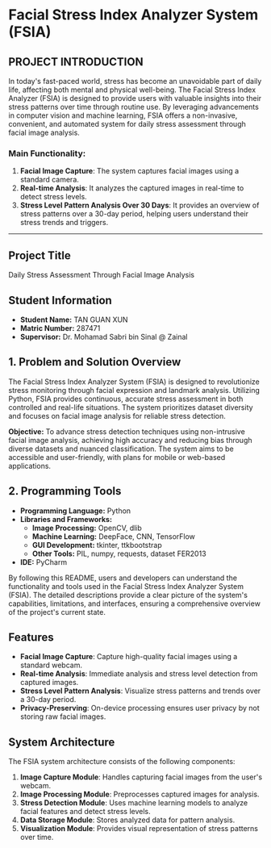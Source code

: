 # Facial Stress Index Analyzer System (FSIA)

## PROJECT INTRODUCTION

In today's fast-paced world, stress has become an unavoidable part of daily life, affecting both mental and physical well-being. The Facial Stress Index Analyzer (FSIA) is designed to provide users with valuable insights into their stress patterns over time through routine use. By leveraging advancements in computer vision and machine learning, FSIA offers a non-invasive, convenient, and automated system for daily stress assessment through facial image analysis.

### Main Functionality:

1. **Facial Image Capture**: The system captures facial images using a standard camera.
2. **Real-time Analysis**: It analyzes the captured images in real-time to detect stress levels.
3. **Stress Level Pattern Analysis Over 30 Days**: It provides an overview of stress patterns over a 30-day period, helping users understand their stress trends and triggers.

---

## Project Title
Daily Stress Assessment Through Facial Image Analysis

## Student Information
- **Student Name:** TAN GUAN XUN
- **Matric Number:** 287471
- **Supervisor:** Dr. Mohamad Sabri bin Sinal @ Zainal

## 1. Problem and Solution Overview
The Facial Stress Index Analyzer System (FSIA) is designed to revolutionize stress monitoring through facial expression and landmark analysis. Utilizing Python, FSIA provides continuous, accurate stress assessment in both controlled and real-life situations. The system prioritizes dataset diversity and focuses on facial image analysis for reliable stress detection.

**Objective:** To advance stress detection techniques using non-intrusive facial image analysis, achieving high accuracy and reducing bias through diverse datasets and nuanced classification. The system aims to be accessible and user-friendly, with plans for mobile or web-based applications.


## 2. Programming Tools
- **Programming Language:** Python
- **Libraries and Frameworks:**
  - **Image Processing:** OpenCV, dlib
  - **Machine Learning:** DeepFace, CNN, TensorFlow
  - **GUI Development:** tkinter, ttkbootstrap
  - **Other Tools:** PIL, numpy, requests, dataset FER2013
- **IDE:** PyCharm


By following this README, users and developers can understand the functionality and tools used in the Facial Stress Index Analyzer System (FSIA). The detailed descriptions provide a clear picture of the system's capabilities, limitations, and interfaces, ensuring a comprehensive overview of the project's current state.

## Features

- **Facial Image Capture**: Capture high-quality facial images using a standard webcam.
- **Real-time Analysis**: Immediate analysis and stress level detection from captured images.
- **Stress Level Pattern Analysis**: Visualize stress patterns and trends over a 30-day period.
- **Privacy-Preserving**: On-device processing ensures user privacy by not storing raw facial images.

## System Architecture

The FSIA system architecture consists of the following components:

1. **Image Capture Module**: Handles capturing facial images from the user's webcam.
2. **Image Processing Module**: Preprocesses captured images for analysis.
3. **Stress Detection Module**: Uses machine learning models to analyze facial features and detect stress levels.
4. **Data Storage Module**: Stores analyzed data for pattern analysis.
5. **Visualization Module**: Provides visual representation of stress patterns over time.


